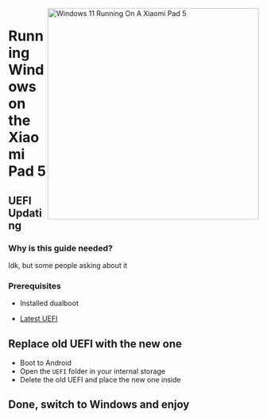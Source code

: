 <img align="right" src="https://raw.githubusercontent.com/erdilS/Port-Windows-11-Xiaomi-Pad-5/main/nabu.png" width="425" alt="Windows 11 Running On A Xiaomi Pad 5">

# Running Windows on the Xiaomi Pad 5

## UEFI Updating

### Why is this guide needed?

Idk, but some people asking about it 

### Prerequisites

- Installed dualboot
  
- [Latest UEFI](https://raw.githubusercontent.com/erdilS/Port-Windows-11-Xiaomi-Pad-5/main/images/xiaomi-nabu_20240212-V2.img)

## Replace old UEFI with the new one
- Boot to Android
- Open the `UEFI` folder in your internal storage
- Delete the old UEFI and place the new one inside

## Done, switch to Windows and enjoy 











